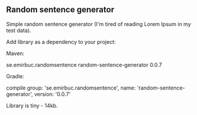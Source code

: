 Random sentence generator
------------

Simple random sentence generator (I'm tired of reading Lorem Ipsum in my test data).

Add library as a dependency to your project:

Maven:

  <dependency>
      <groupId>se.emirbuc.randomsentence</groupId>
      <artifactId>random-sentence-generator</artifactId>
      <version>0.0.7</version>
  </dependency>

Gradle:

  compile group: 'se.emirbuc.randomsentence', name: 'random-sentence-generator', version: '0.0.7'


Library is tiny - 14kb.


